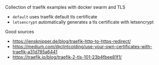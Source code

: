 Collection of traefik examples with docker swarm and TLS

* `default` uses traefik default tls certificate
* `letsencrypt` automatically generates a tls certificate with letsencrypt

Good sources
* https://jensknipper.de/blog/traefik-http-to-https-redirect/
* https://medium.com/@clintcolding/use-your-own-certificates-with-traefik-a31d785a6441
* https://traefik.io/blog/traefik-2-tls-101-23b4fbee81f1/
